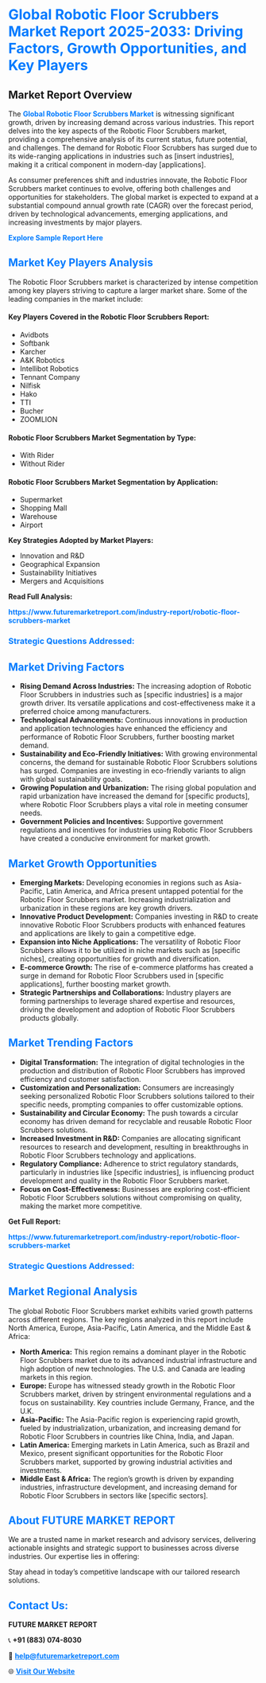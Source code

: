 <h1 style="color: #007BFF;">Global Robotic Floor Scrubbers Market Report 2025-2033: Driving Factors, Growth Opportunities, and Key Players</h1>

<section id="overview">
<h2>Market Report Overview</h2>
<p>The <a href="https://www.futuremarketreport.com/industry-report/robotic-floor-scrubbers-market" style="color: #007BFF; text-decoration: none;"><strong>Global Robotic Floor Scrubbers Market</strong></a> is witnessing significant growth, driven by increasing demand across various industries. This report delves into the key aspects of the Robotic Floor Scrubbers market, providing a comprehensive analysis of its current status, future potential, and challenges. The demand for Robotic Floor Scrubbers has surged due to its wide-ranging applications in industries such as [insert industries], making it a critical component in modern-day [applications].</p>
<p>As consumer preferences shift and industries innovate, the Robotic Floor Scrubbers market continues to evolve, offering both challenges and opportunities for stakeholders. The global market is expected to expand at a substantial compound annual growth rate (CAGR) over the forecast period, driven by technological advancements, emerging applications, and increasing investments by major players.</p>
</section>

<section id="overview">
<p><a href="https://www.futuremarketreport.com/request-sample/reportId=62717" style="color: #007BFF; text-decoration: none;"><strong>Explore Sample Report Here</strong></a></p>
</section>

<section id="key-players">
<h2 style="color: #007BFF;">Market Key Players Analysis</h2>
<p>The Robotic Floor Scrubbers market is characterized by intense competition among key players striving to capture a larger market share. Some of the leading companies in the market include:</p>
<h4>Key Players Covered in the Robotic Floor Scrubbers Report:</h4>
<ul><li>Avidbots</li><li>Softbank</li><li>Karcher</li><li>A&amp;K Robotics</li><li>Intellibot Robotics</li><li>Tennant Company</li><li>Nilfisk</li><li>Hako</li><li>TTI</li><li>Bucher</li><li>ZOOMLION</li></ul>
<h4>Robotic Floor Scrubbers Market Segmentation by Type:</h4>
<ul><li>With Rider</li><li>Without Rider</li></ul>

<h4>Robotic Floor Scrubbers Market Segmentation by Application:</h4>
<ul><li>Supermarket</li><li>Shopping Mall</li><li>Warehouse</li><li>Airport</li></ul>
<p><strong>Key Strategies Adopted by Market Players:</strong></p>
<ul>
<li>Innovation and R&D</li>
<li>Geographical Expansion</li>
<li>Sustainability Initiatives</li>
<li>Mergers and Acquisitions</li>
</ul>
</section>

<section>
<p><strong>Read Full Analysis: </strong></p><a href="https://www.futuremarketreport.com/industry-report/robotic-floor-scrubbers-market" style="color: #007BFF; text-decoration: none;"><strong>https://www.futuremarketreport.com/industry-report/robotic-floor-scrubbers-market</strong></a>
<h3 style="color: #007BFF;">Strategic Questions Addressed:</h3>
</section>

<section id="driving-factors">
<h2 style="color: #007BFF;">Market Driving Factors</h2>
<ul>
<li><strong>Rising Demand Across Industries:</strong> The increasing adoption of Robotic Floor Scrubbers in industries such as [specific industries] is a major growth driver. Its versatile applications and cost-effectiveness make it a preferred choice among manufacturers.</li>
<li><strong>Technological Advancements:</strong> Continuous innovations in production and application technologies have enhanced the efficiency and performance of Robotic Floor Scrubbers, further boosting market demand.</li>
<li><strong>Sustainability and Eco-Friendly Initiatives:</strong> With growing environmental concerns, the demand for sustainable Robotic Floor Scrubbers solutions has surged. Companies are investing in eco-friendly variants to align with global sustainability goals.</li>
<li><strong>Growing Population and Urbanization:</strong> The rising global population and rapid urbanization have increased the demand for [specific products], where Robotic Floor Scrubbers plays a vital role in meeting consumer needs.</li>
<li><strong>Government Policies and Incentives:</strong> Supportive government regulations and incentives for industries using Robotic Floor Scrubbers have created a conducive environment for market growth.</li>
</ul>
</section>

<section id="growth-opportunities">
<h2 style="color: #007BFF;">Market Growth Opportunities</h2>
<ul>
<li><strong>Emerging Markets:</strong> Developing economies in regions such as Asia-Pacific, Latin America, and Africa present untapped potential for the Robotic Floor Scrubbers market. Increasing industrialization and urbanization in these regions are key growth drivers.</li>
<li><strong>Innovative Product Development:</strong> Companies investing in R&D to create innovative Robotic Floor Scrubbers products with enhanced features and applications are likely to gain a competitive edge.</li>
<li><strong>Expansion into Niche Applications:</strong> The versatility of Robotic Floor Scrubbers allows it to be utilized in niche markets such as [specific niches], creating opportunities for growth and diversification.</li>
<li><strong>E-commerce Growth:</strong> The rise of e-commerce platforms has created a surge in demand for Robotic Floor Scrubbers used in [specific applications], further boosting market growth.</li>
<li><strong>Strategic Partnerships and Collaborations:</strong> Industry players are forming partnerships to leverage shared expertise and resources, driving the development and adoption of Robotic Floor Scrubbers products globally.</li>
</ul>
</section>

<section id="trending-factors">
<h2 style="color: #007BFF;">Market Trending Factors</h2>
<ul>
<li><strong>Digital Transformation:</strong> The integration of digital technologies in the production and distribution of Robotic Floor Scrubbers has improved efficiency and customer satisfaction.</li>
<li><strong>Customization and Personalization:</strong> Consumers are increasingly seeking personalized Robotic Floor Scrubbers solutions tailored to their specific needs, prompting companies to offer customizable options.</li>
<li><strong>Sustainability and Circular Economy:</strong> The push towards a circular economy has driven demand for recyclable and reusable Robotic Floor Scrubbers solutions.</li>
<li><strong>Increased Investment in R&D:</strong> Companies are allocating significant resources to research and development, resulting in breakthroughs in Robotic Floor Scrubbers technology and applications.</li>
<li><strong>Regulatory Compliance:</strong> Adherence to strict regulatory standards, particularly in industries like [specific industries], is influencing product development and quality in the Robotic Floor Scrubbers market.</li>
<li><strong>Focus on Cost-Effectiveness:</strong> Businesses are exploring cost-efficient Robotic Floor Scrubbers solutions without compromising on quality, making the market more competitive.</li>
</ul>
</section>

<section>
<p><strong>Get Full Report: </strong></p><a href="https://www.futuremarketreport.com/industry-report/robotic-floor-scrubbers-market" style="color: #007BFF; text-decoration: none;"><strong>https://www.futuremarketreport.com/industry-report/robotic-floor-scrubbers-market</strong></a>
<h3 style="color: #007BFF;">Strategic Questions Addressed:</h3>
</section>


<section id="regional-analysis">
<h2 style="color: #007BFF;">Market Regional Analysis</h2>
<p>The global Robotic Floor Scrubbers market exhibits varied growth patterns across different regions. The key regions analyzed in this report include North America, Europe, Asia-Pacific, Latin America, and the Middle East & Africa:</p>
<ul>
<li><strong>North America:</strong> This region remains a dominant player in the Robotic Floor Scrubbers market due to its advanced industrial infrastructure and high adoption of new technologies. The U.S. and Canada are leading markets in this region.</li>
<li><strong>Europe:</strong> Europe has witnessed steady growth in the Robotic Floor Scrubbers market, driven by stringent environmental regulations and a focus on sustainability. Key countries include Germany, France, and the U.K.</li>
<li><strong>Asia-Pacific:</strong> The Asia-Pacific region is experiencing rapid growth, fueled by industrialization, urbanization, and increasing demand for Robotic Floor Scrubbers in countries like China, India, and Japan.</li>
<li><strong>Latin America:</strong> Emerging markets in Latin America, such as Brazil and Mexico, present significant opportunities for the Robotic Floor Scrubbers market, supported by growing industrial activities and investments.</li>
<li><strong>Middle East & Africa:</strong> The region’s growth is driven by expanding industries, infrastructure development, and increasing demand for Robotic Floor Scrubbers in sectors like [specific sectors].</li>
</ul>
</section>

<footer>
<h2 style="color: #007BFF;">About FUTURE MARKET REPORT</h2>
<p>We are a trusted name in market research and advisory services, delivering actionable insights and strategic support to businesses across diverse industries. Our expertise lies in offering:</p>

<p>Stay ahead in today’s competitive landscape with our tailored research solutions.</p>

<h2 style="color: #007BFF;">Contact Us:</h2>
<p><strong>FUTURE MARKET REPORT</strong></p>
<p>📞 <strong>+91 (883) 074-8030</strong></p>
<p>📧 <strong><a href="mailto:help@futuremarketreport.com" style="color: #007BFF;">help@futuremarketreport.com</a></strong></p>
<p>🌐 <strong><a href="https://www.futuremarketreport.com/" style="color: #007BFF;">Visit Our Website</a></strong></p>
</footer>